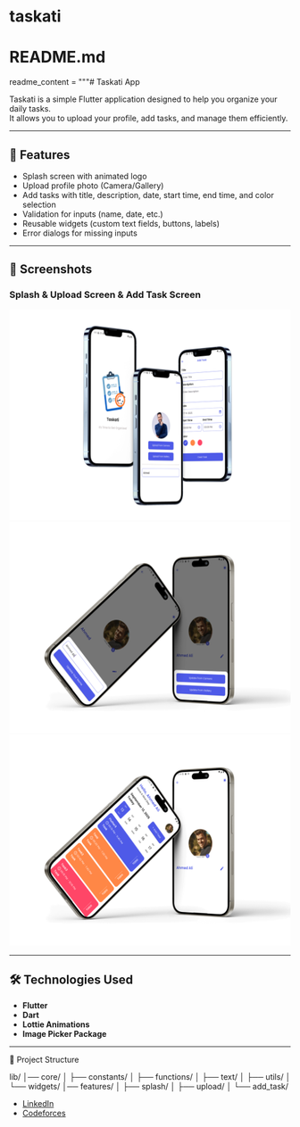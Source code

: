 # taskati

# README.md
readme_content = """# Taskati App

Taskati is a simple Flutter application designed to help you organize your daily tasks.  
It allows you to upload your profile, add tasks, and manage them efficiently.

---

## 🚀 Features
- Splash screen with animated logo
- Upload profile photo (Camera/Gallery)
- Add tasks with title, description, date, start time, end time, and color selection
- Validation for inputs (name, date, etc.)
- Reusable widgets (custom text fields, buttons, labels)
- Error dialogs for missing inputs

---

## 📸 Screenshots

### Splash & Upload Screen & Add Task Screen
![Splash & Upload & Add Task](first_screen.png)
![profile](screen_edit_name_image.png)
![home & profile](screen_task_edit_profile.png)


---

## 🛠️ Technologies Used
- **Flutter**
- **Dart**
- **Lottie Animations**
- **Image Picker Package**

---


📂 Project Structure

  lib/
│── core/
│   ├── constants/
│   ├── functions/
│   ├── text/
│   ├── utils/
│   └── widgets/
│── features/
│   ├── splash/
│   ├── upload/
│   └── add_task/


- [LinkedIn](https://www.linkedin.com/in/moataz-mahmoud-a2a548a6/)  
- [Codeforces](https://codeforces.com/profile/El-Gazzar)

